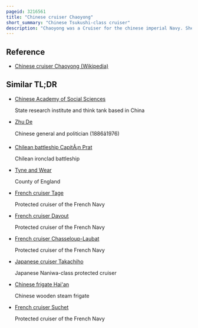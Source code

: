 ```yaml
---
pageid: 3216561
title: "Chinese cruiser Chaoyong"
short_summary: "Chinese Tsukushi-class cruiser"
description: "Chaoyong was a Cruiser for the chinese imperial Navy. She was built in newcastle upon tyne England by the Charles mitchell Company from a Design by Sir George Wightwick Rendel which had already been used on the chilean navy Vessel Arturo Prat. Two Ships were ordered by the Chinese, Chaoyong and Yangwei. The Pair would serve together throughout their Careers assigned to the Beiyang Fleet and based in Taku in the Summer and Chemulpo Korea in Winter."
---
```


## Reference

- [Chinese cruiser Chaoyong (Wikipedia)](https://en.wikipedia.org/?curid=3216561)

## Similar TL;DR

- [Chinese Academy of Social Sciences](/tldr/en/chinese-academy-of-social-sciences)

  State research institute and think tank based in China

- [Zhu De](/tldr/en/zhu-de)

  Chinese general and politician (1886â1976)

- [Chilean battleship CapitÃ¡n Prat](/tldr/en/chilean-battleship-capitan-prat)

  Chilean ironclad battleship

- [Tyne and Wear](/tldr/en/tyne-and-wear)

  County of England

- [French cruiser Tage](/tldr/en/french-cruiser-tage)

  Protected cruiser of the French Navy

- [French cruiser Davout](/tldr/en/french-cruiser-davout)

  Protected cruiser of the French Navy

- [French cruiser Chasseloup-Laubat](/tldr/en/french-cruiser-chasseloup-laubat)

  Protected cruiser of the French Navy

- [Japanese cruiser Takachiho](/tldr/en/japanese-cruiser-takachiho)

  Japanese Naniwa-class protected cruiser

- [Chinese frigate Hai'an](/tldr/en/chinese-frigate-haian)

  Chinese wooden steam frigate

- [French cruiser Suchet](/tldr/en/french-cruiser-suchet)

  Protected cruiser of the French Navy
